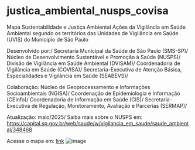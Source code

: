 # justica_ambiental_nusps_covisa
Mapa Sustentabilidade e Justiça Ambiental
Ações da Vigilância em Saúde Ambiental segundo os territórios das Unidades de Vigilância em Saúde (UVIS) do Município de São Paulo

Desenvolvido por:/
Secretaria Municipal da Saúde de São Paulo (SMS-SP)/
Núcleo de Desenvolvimento Sustentável e Promoção à Saúde (NUSPS)/
Divisão de Vigilância em Saúde Ambiental (DVISAM)/
Coordenadoria de Vigilância em Saúde (COVISA)/
Secretaria-Executiva de Atenção Básica, Especialidades e Vigilância em Saúde (SEABEVS)/

Colaboração:
Núcleo de Geoprocessamento e Informações Socioambientais (NGISA)/
Coordenação de Epidemiologia e Informação (CEInfo)/
Coordenadoria de Informação em Saúde (CIS)/
Secretaria-Executiva de Regulação, Monitoramento, Avaliação e Parcerias (SERMAP)/

Atualização: maio/2025/
Saiba mais sobre o NUSPS em: https://capital.sp.gov.br/web/saude/w/vigilancia_em_saude/saude_ambiental/348468

Acesse o mapa em: [link](https://www.google.com/maps/d/u/1/viewer?mid=1pYvTcA8tGN9b48RSmX96EGLCxQg9h_I&ll=-23.682761206373563%2C-46.59567599999999&z=11)
![image](https://github.com/user-attachments/assets/df858637-6583-4002-be0e-110414c67ecf)






